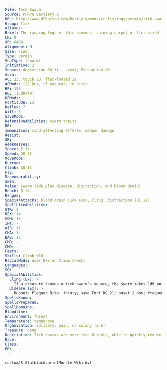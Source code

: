 ```yaml
---
File: Tick Swarm
Source: PFRPG Bestiary 2
URL: http://www.d20pfsrd.com/bestiary/monster-listings/vermin/tick-swarm
Group: Tick
aliases: 
Brief: The rasping legs of this hideous, shining carpet of fist-sized ticks rattle ominously as the swarm skitters forward.
CR: 9
XP: 6400
Alignment: N
Size: Fine
Type: vermin
SubType: (swarm)
Initiative: 2
Senses: darkvision 60 ft., scent; Perception +0
Aura: 
AC: 23, touch 20, flat-footed 21
ACMods: (+2 Dex, +3 natural, +8 size)
HP: 120
HD: (16d8+48)
HPMods: 
Fortitude: 13
Reflex: 7
Will: 5
SaveMods: 
DefensiveAbilities: swarm traits
DR: 
Immunities: mind-affecting effects, weapon damage
Resist: 
SR: 
Weaknesses: 
Space: 5 ft.
Speed: 30 ft.
MoveMods: 
Burrow: 
Climb: 30 ft.
Fly: 
Maneuverability: 
Swim: 
Melee: swarm (4d6 plus disease, distraction, and blood drain)
Reach: 5 ft.
Ranged: 
SpecialAttacks: blood drain (1d4 Con), cling, distraction (DC 21)
SpellLikeAbilities: 
STR: 1
DEX: 14
CON: 16
INT: -
WIS: 11
CHA: 1
BAB: 12
CMB: -
CMD: -
Feats: 
Skills: Climb +10
RacialMods: uses Dex on Climb checks
Languages: 
SQ: 
SpecialAbilities:
  Cling (Ex): >
    If a creature leaves a tick swarm's square, the swarm takes 1d6 points of damage to reflect the loss of its numbers as several ticks cling to the victim. A creature with ticks clinging to it takes swarm damage at the end of its turn each round. As a full round action, the creature can remove the ticks with a DC 20 Reflex save. At least 10 points of damage from any area effect destroys all clinging ticks. The save DC is Dexterity-based.
  Disease (Ex): >
    Bubonic Plague: Bite- injury; save Fort DC 21; onset 1 day; frequency 1/day; effect 1d4 Con damage, 1 Cha damage, fatigue; cure 2 consecutive saves. The DC is Con-based.
SpellsKnown: 
SpellsPrepared: 
SpellDomains: 
Bloodline: 
Environment: forest
Temperature: temperate
Organization: solitary, pair, or colony (3-6)
Treasure: none
Description: Tick swarms are merciless blights, able to quickly reduce the larger animal life of a region they infest to blood-drained, diseased husks.
Race: 
Class: 
MR: 
---
```

```dataviewjs
customJS.Statblock.printMonsterWiki(dv)
```
